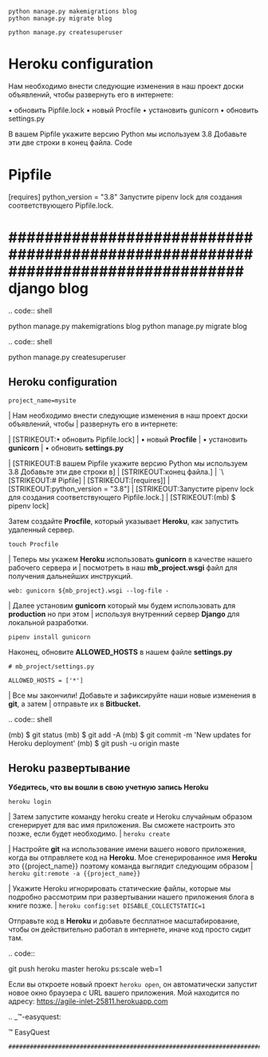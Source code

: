 ```
python manage.py makemigrations blog
python manage.py migrate blog
```
```
python manage.py createsuperuser
```

# Heroku configuration

Нам необходимо внести следующие изменения в наш проект доски объявлений, чтобы 
развернуть его в интернете:

• обновить Pipfile.lock
• новый Procfile
• установить gunicorn
• обновить settings.py

В вашем Pipfile укажите версию Python мы используем 3.8 Добавьте эти две строки в 
конец файла.
Code
# Pipfile
[requires]
python_version = "3.8"
Запустите pipenv lock для создания соответствующего Pipfile.lock.

################################################################################
django blog
===========

.. code:: shell

   python manage.py makemigrations blog
   python manage.py migrate blog

.. code:: shell

   python manage.py createsuperuser

Heroku configuration
--------------------

``project_name=mysite``

| Нам необходимо внести следующие изменения в наш проект доски
  объявлений, чтобы
| развернуть его в интернете:

| [STRIKEOUT:• обновить Pipfile.lock]
| • новый **Procfile**
| • установить **gunicorn**
| • обновить **settings.py**

| [STRIKEOUT:В вашем Pipfile укажите версию Python мы используем 3.8
  Добавьте эти две строки в]
| [STRIKEOUT:конец файла.]
| \`\ [STRIKEOUT:# Pipfile]
| [STRIKEOUT:[requires]]
| [STRIKEOUT:python_version = "3.8"]
| [STRIKEOUT:Запустите pipenv lock для создания соответствующего
  Pipfile.lock.]
| [STRIKEOUT:(mb) $ pipenv lock]

Затем создайте **Procfile**, который указывает **Heroku**, как запустить
удаленный сервер.

``touch Procfile``

| Теперь мы укажем **Heroku** использовать **gunicorn** в качестве
  нашего рабочего сервера и
| посмотреть в наш **mb_project.wsgi** файл для получения дальнейших
  инструкций.

``web: gunicorn ${mb_project}.wsgi --log-file -``

| Далее установим **gunicorn** который мы будем использовать для
  **production** но при этом
| используя внутренний сервер **Django** для локальной разработки.

``pipenv install gunicorn``

Наконец, обновите **ALLOWED_HOSTS** в нашем файле **settings.py**

``# mb_project/settings.py``

``ALLOWED_HOSTS = ['*']``

| Все мы закончили! Добавьте и зафиксируйте наши новые изменения в
  **git**, а затем
| отправьте их в **Bitbucket.**

.. code:: shell

   (mb) $ git status
   (mb) $ git add -A
   (mb) $ git commit -m 'New updates for Heroku deployment'
   (mb) $ git push -u origin maste

Heroku развертывание 
--------------------

**Убедитесь, что вы вошли в свою учетную запись Heroku**

``heroku login``

| Затем запустите команду heroku create и Heroku случайным образом
  сгенерирует для вас имя приложения. Вы сможете настроить это позже,
  если будет необходимо.
| ``heroku create``

| Настройте **git** на использование имени вашего нового приложения,
  когда вы отправляете код на **Heroku**. Мое сгенерированное имя
  **Heroku** это {{project_name}} поэтому команда выглядит следующим
  образом
|  ``heroku git:remote -a {{project_name}}``

| Укажите Heroku игнорировать статические файлы, которые мы подробно
  рассмотрим при развертывании нашего приложения блога в книге позже.
|  ``heroku config:set DISABLE_COLLECTSTATIC=1``

Отправьте код в **Heroku** и добавьте бесплатное масштабирование, чтобы
он действительно работал в интернете, иначе код просто сидит там.

.. code:: 

   git push heroku master 
   heroku ps:scale web=1 

Если вы откроете новый проект ``heroku open``, он автоматически запустит
новое окно браузера с URL вашего приложения. Мой находится по адресу:
https://agile-inlet-25811.herokuapp.com

.. _™-easyquest:

™ EasyQuest
~~~~~~~~~~~
##########################################################################